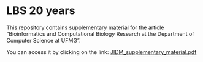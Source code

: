 # LBS 20 years
 
This repository contains supplementary material for the article “Bioinformatics and Computational Biology Research at the Department of Computer Science at UFMG”.

You can access it by clicking on the link: <a href="JIDM_supplementary_material.pdf">JIDM_supplementary_material.pdf</a>
